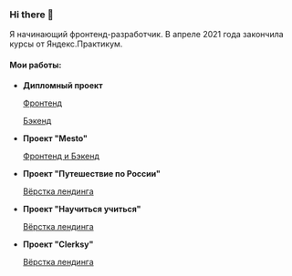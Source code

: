 ### Hi there 👋

Я начинающий фронтенд-разработчик. В апреле 2021 года закончила курсы от Яндекс.Практикум.

#### Мои работы:

- **Дипломный проект**

    [Фронтенд](https://github.com/SimaNazarova/movies-explorer-frontend)
    
    [Бэкенд](https://github.com/SimaNazarova/movies-explorer-api)
    
 - **Проект "Mesto"**   
 
    [Фронтенд и Бэкенд](https://github.com/SimaNazarova/react-mesto-api-full)
    
 - **Проект "Путешествие по России"**   
 
    [Вёрстка лендинга](https://github.com/SimaNazarova/russian-travel)
    
 - **Проект "Научиться учиться"**   
 
    [Вёрстка лендинга](https://github.com/SimaNazarova/how-to-learn)
    
  - **Проект "Clerksy"**   
 
    [Вёрстка лендинга](https://github.com/SimaNazarova/Clerksy)
<!--
<!--
**SimaNazarova/SimaNazarova** is a ✨ _special_ ✨ repository because its `README.md` (this file) appears on your GitHub profile.

Here are some ideas to get you started:

- 🔭 I’m currently working on ...
- 🌱 I’m currently learning ...
- 👯 I’m looking to collaborate on ...
- 🤔 I’m looking for help with ...
- 💬 Ask me about ...
- 📫 How to reach me: ...
- 😄 Pronouns: ...
- ⚡ Fun fact: ...
-->
